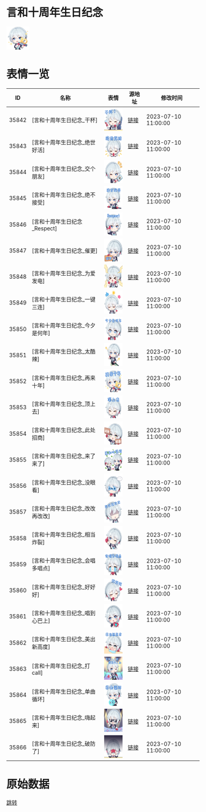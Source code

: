 # 言和十周年生日纪念

<img src="./cover.png" height="60" alt="cover" />

# 表情一览

|ID|名称|表情|源地址|修改时间|
|----|----|----|----|----|
|35842|[言和十周年生日纪念_干杯]|<img src="./pic/035842_%5B言和十周年生日纪念_干杯%5D.png" height="60" alt="干杯"/>|[链接](https://i0.hdslb.com/bfs/garb/e7aaa356b75b2cebae324d839745a7e83c916bc6.png)|2023-07-10 11:00:00|
|35843|[言和十周年生日纪念_绝世好活]|<img src="./pic/035843_%5B言和十周年生日纪念_绝世好活%5D.png" height="60" alt="绝世好活"/>|[链接](https://i0.hdslb.com/bfs/garb/91c2f5a30e669959bf97defc4075bbc40d5fbbb3.png)|2023-07-10 11:00:00|
|35844|[言和十周年生日纪念_交个朋友]|<img src="./pic/035844_%5B言和十周年生日纪念_交个朋友%5D.png" height="60" alt="交个朋友"/>|[链接](https://i0.hdslb.com/bfs/garb/3ddc2e98e1654a6fbcfce90298ccce846784ce38.png)|2023-07-10 11:00:00|
|35845|[言和十周年生日纪念_绝不接受]|<img src="./pic/035845_%5B言和十周年生日纪念_绝不接受%5D.png" height="60" alt="绝不接受"/>|[链接](https://i0.hdslb.com/bfs/garb/4fe1dc64d7a0bda33cc921bfbc02a115b1f2923d.png)|2023-07-10 11:00:00|
|35846|[言和十周年生日纪念_Respect]|<img src="./pic/035846_%5B言和十周年生日纪念_Respect%5D.png" height="60" alt="Respect"/>|[链接](https://i0.hdslb.com/bfs/garb/c885f4ff3d5773bc3760b5f1ddd5cad6b60947c1.png)|2023-07-10 11:00:00|
|35847|[言和十周年生日纪念_催更]|<img src="./pic/035847_%5B言和十周年生日纪念_催更%5D.png" height="60" alt="催更"/>|[链接](https://i0.hdslb.com/bfs/garb/0fa9ed875690e1f7f32b54a56a933a1d053ef639.png)|2023-07-10 11:00:00|
|35848|[言和十周年生日纪念_为爱发电]|<img src="./pic/035848_%5B言和十周年生日纪念_为爱发电%5D.png" height="60" alt="为爱发电"/>|[链接](https://i0.hdslb.com/bfs/garb/faa83fd746607643a5771679b23549bed6e9d1bc.png)|2023-07-10 11:00:00|
|35849|[言和十周年生日纪念_一键三连]|<img src="./pic/035849_%5B言和十周年生日纪念_一键三连%5D.png" height="60" alt="一键三连"/>|[链接](https://i0.hdslb.com/bfs/garb/4d7342d3ecf87de0b9db332ee2762ffa0b1e4f5b.png)|2023-07-10 11:00:00|
|35850|[言和十周年生日纪念_今夕是何年]|<img src="./pic/035850_%5B言和十周年生日纪念_今夕是何年%5D.png" height="60" alt="今夕是何年"/>|[链接](https://i0.hdslb.com/bfs/garb/a1f74fc1688f89759ce25e6c3c2edeb8bc04df8e.png)|2023-07-10 11:00:00|
|35851|[言和十周年生日纪念_太酷辣]|<img src="./pic/035851_%5B言和十周年生日纪念_太酷辣%5D.png" height="60" alt="太酷辣"/>|[链接](https://i0.hdslb.com/bfs/garb/b77764b6c7c4b175f1b38fee0be7f1e29990e538.png)|2023-07-10 11:00:00|
|35852|[言和十周年生日纪念_再来十年]|<img src="./pic/035852_%5B言和十周年生日纪念_再来十年%5D.png" height="60" alt="再来十年"/>|[链接](https://i0.hdslb.com/bfs/garb/e59dcb149e23e028f31ce7eef39e92c19cd94333.png)|2023-07-10 11:00:00|
|35853|[言和十周年生日纪念_顶上去]|<img src="./pic/035853_%5B言和十周年生日纪念_顶上去%5D.png" height="60" alt="顶上去"/>|[链接](https://i0.hdslb.com/bfs/garb/84e7130496a6e1559b4f2dd2378fc1705acb9b45.png)|2023-07-10 11:00:00|
|35854|[言和十周年生日纪念_此处招商]|<img src="./pic/035854_%5B言和十周年生日纪念_此处招商%5D.png" height="60" alt="此处招商"/>|[链接](https://i0.hdslb.com/bfs/garb/e938df7d877e01b4178b9c2ff397c9269fc19b51.png)|2023-07-10 11:00:00|
|35855|[言和十周年生日纪念_来了来了]|<img src="./pic/035855_%5B言和十周年生日纪念_来了来了%5D.png" height="60" alt="来了来了"/>|[链接](https://i0.hdslb.com/bfs/garb/96e735d5753a6fa7463acee431fad971ec50536a.png)|2023-07-10 11:00:00|
|35856|[言和十周年生日纪念_没眼看]|<img src="./pic/035856_%5B言和十周年生日纪念_没眼看%5D.png" height="60" alt="没眼看"/>|[链接](https://i0.hdslb.com/bfs/garb/f96868f9396e431d2a7cc7d68141c458bc0b14e1.png)|2023-07-10 11:00:00|
|35857|[言和十周年生日纪念_改改再改改]|<img src="./pic/035857_%5B言和十周年生日纪念_改改再改改%5D.png" height="60" alt="改改再改改"/>|[链接](https://i0.hdslb.com/bfs/garb/b2005a591e65587b76e11de21ecad52595f5cc22.png)|2023-07-10 11:00:00|
|35858|[言和十周年生日纪念_相当炸裂]|<img src="./pic/035858_%5B言和十周年生日纪念_相当炸裂%5D.png" height="60" alt="相当炸裂"/>|[链接](https://i0.hdslb.com/bfs/garb/1800888aee7b13e7738b2ca74c4faa581c1d6b45.png)|2023-07-10 11:00:00|
|35859|[言和十周年生日纪念_会唱多唱点]|<img src="./pic/035859_%5B言和十周年生日纪念_会唱多唱点%5D.png" height="60" alt="会唱多唱点"/>|[链接](https://i0.hdslb.com/bfs/garb/c8d3489c5d912e642bec82d0cea46ec7c1dcd8ef.png)|2023-07-10 11:00:00|
|35860|[言和十周年生日纪念_好好好]|<img src="./pic/035860_%5B言和十周年生日纪念_好好好%5D.png" height="60" alt="好好好"/>|[链接](https://i0.hdslb.com/bfs/garb/158ffcfbdfbed28d5735dbcd2039d80a877a55c3.png)|2023-07-10 11:00:00|
|35861|[言和十周年生日纪念_唱到心巴上]|<img src="./pic/035861_%5B言和十周年生日纪念_唱到心巴上%5D.png" height="60" alt="唱到心巴上"/>|[链接](https://i0.hdslb.com/bfs/garb/df0c50edfddf2bd64d37bb77db265e7dfa4f4680.png)|2023-07-10 11:00:00|
|35862|[言和十周年生日纪念_美出新高度]|<img src="./pic/035862_%5B言和十周年生日纪念_美出新高度%5D.png" height="60" alt="美出新高度"/>|[链接](https://i0.hdslb.com/bfs/garb/ae244854e98f7ead447bfc823feb1765a5749ff5.png)|2023-07-10 11:00:00|
|35863|[言和十周年生日纪念_打call]|<img src="./pic/035863_%5B言和十周年生日纪念_打call%5D.png" height="60" alt="打call"/>|[链接](https://i0.hdslb.com/bfs/garb/b53167ccdb673679795ed0397cb751092b80b07a.png)|2023-07-10 11:00:00|
|35864|[言和十周年生日纪念_单曲循环]|<img src="./pic/035864_%5B言和十周年生日纪念_单曲循环%5D.png" height="60" alt="单曲循环"/>|[链接](https://i0.hdslb.com/bfs/garb/fb298a41baed8db0bfc41b08678a1a14c1d04f02.png)|2023-07-10 11:00:00|
|35865|[言和十周年生日纪念_嗨起来]|<img src="./pic/035865_%5B言和十周年生日纪念_嗨起来%5D.png" height="60" alt="嗨起来"/>|[链接](https://i0.hdslb.com/bfs/garb/0b21ec08818de32ec29ebabac67dcee43f828dff.png)|2023-07-10 11:00:00|
|35866|[言和十周年生日纪念_破防了]|<img src="./pic/035866_%5B言和十周年生日纪念_破防了%5D.png" height="60" alt="破防了"/>|[链接](https://i0.hdslb.com/bfs/garb/fd2d5891500a365b78c1d671d4b7a2795db56ad2.png)|2023-07-10 11:00:00|

# 原始数据

[跳转](./raw.json)

